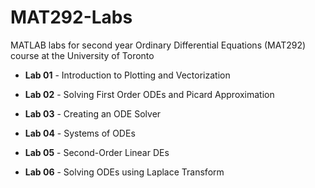 # MAT292-Labs

MATLAB labs for second year Ordinary Differential Equations (MAT292) course at the University of Toronto

- **Lab 01** - Introduction to Plotting and Vectorization

- **Lab 02** - Solving First Order ODEs and Picard Approximation

- **Lab 03** - Creating an ODE Solver

- **Lab 04** - Systems of ODEs

- **Lab 05** - Second-Order Linear DEs

- **Lab 06** - Solving ODEs using Laplace Transform
